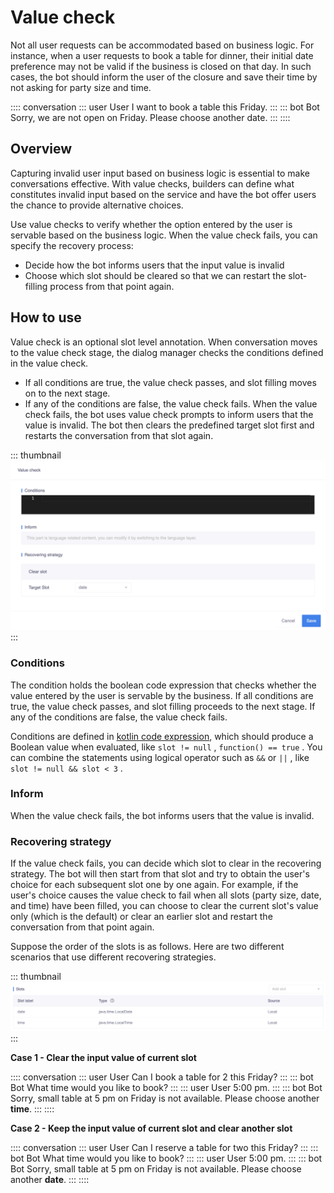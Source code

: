 # Value check

Not all user requests can be accommodated based on business logic. For instance, when a user requests to book a table for dinner, their initial date preference may not be valid if the business is closed on that day. In such cases, the bot should inform the user of the closure and save their time by not asking for party size and time.

:::: conversation
::: user User
I want to book a table this Friday.
:::
::: bot Bot
Sorry, we are not open on Friday. Please choose another date.
:::
::::

## Overview
Capturing invalid user input based on business logic is essential to make conversations effective. With value checks, builders can define what constitutes invalid input based on the service and have the bot offer users the chance to provide alternative choices.

Use value checks to verify whether the option entered by the user is servable based on the business logic. When the value check fails, you can specify the recovery process:
- Decide how the bot informs users that the input value is invalid 
- Choose which slot should be cleared so that we can restart the slot-filling process from that point again.

## How to use
Value check is an optional slot level annotation. When conversation moves to the value check stage, the dialog manager checks the conditions defined in the value check.
- If all conditions are true, the value check passes, and slot filling moves on to the next stage.
- If any of the conditions are false, the value check fails. When the value check fails, the bot uses value check prompts to inform users that the value is invalid. The bot then clears the predefined target slot first and restarts the conversation from that slot again.

::: thumbnail
![value check](/images/annotation/valuecheck/value-check.png)
::: 

### Conditions
The condition holds the boolean code expression that checks whether the value entered by the user is servable by the business. If all conditions are true, the value check passes, and slot filling proceeds to the next stage. If any of the conditions are false, the value check fails.

Conditions are defined in [kotlin code expression](./kotlinexpression.html), which should produce a Boolean value when evaluated, like `slot != null` , `function() == true` . You can combine the statements using logical operator such as `&&` or `||` , like `slot != null && slot < 3` .

### Inform
When the value check fails, the bot informs users that the value is invalid.

### Recovering strategy
If the value check fails, you can decide which slot to clear in the recovering strategy. The bot will then start from that slot and try to obtain the user's choice for each subsequent slot one by one again. For example, if the user's choice causes the value check to fail when all slots (party size, date, and time) have been filled, you can choose to clear the current slot's value only (which is the default) or clear an earlier slot and restart the conversation from that point again.

Suppose the order of the slots is as follows. Here are two different scenarios that use different recovering strategies.


::: thumbnail
![order of slots](/images/annotation/valuecheck/slots-order.png)
:::

**Case 1 - Clear the input value of current slot** <Badge text="Default" vertical="middle"/>

:::: conversation
::: user User
Can I book a table for 2 this Friday?
:::
::: bot Bot
What time would you like to book?
:::
::: user User
5:00 pm.
:::
::: bot Bot
Sorry, small table at 5 pm on Friday is not available. Please choose another **time**.
:::
::::

**Case 2 - Keep the input value of current slot and clear another slot**

:::: conversation
::: user User
Can I reserve a table for two this Friday?
:::
::: bot Bot
What time would you like to book?
:::
::: user User
5:00 pm.
:::
::: bot Bot
Sorry, small table at 5 pm on Friday is not available. Please choose another **date**.
:::
::::
